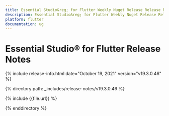 ```yaml
---
title: Essential Studio&reg; for Flutter Weekly Nuget Release Release Notes  
description: Essential Studio&reg; for Flutter Weekly Nuget Release Release Notes  
platform: flutter
documentation: ug
---
```


# Essential Studio&reg; for Flutter  Release Notes  

{% include release-info.html date="October 19, 2021"  version="v19.3.0.46" %} 


{% directory path: _includes/release-notes/v19.3.0.46
 %}

{% include {{file.url}} %}

{% enddirectory %}